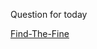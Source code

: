 Question for today

<a href="https://practice.geeksforgeeks.org/problems/find-the-fine/0/?category[]=Mathematical&difficulty[]=-1&page=1&query=category[]Mathematicaldifficulty[]-1page1">Find-The-Fine</a>

